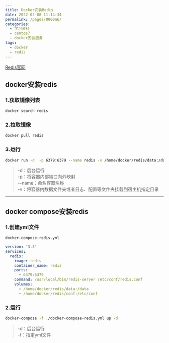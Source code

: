```yaml
---
title: Docker安装Redis
date: 2022-02-08 11:14:34
permalink: /pages/0000a6/
categories:
  - 学习资料
  - centos7
  - docker安装服务
tags:
  - docker
  - redis
---
```


[Redis官网](https://redis.io/)
## docker安装redis


### 1.获取镜像列表
```sh
docker search redis
```
### 2.拉取镜像
```sh
docker pull redis
```
### 3.运行
```sh
docker run -d  -p 6379:6379 --name redis -v /home/docker/redis/data:/data -v /home/docker/redis/conf:/etc/conf redis:latest
```
>-d：后台运行  
-p：将容器内部端口向外映射  
--name：命名容器名称  
-v：将容器内数据文件夹或者日志、配置等文件夹挂载到宿主机指定目录  

---

## docker compose安装redis

### 1.创建yml文件
`docker-compose-redis.yml`
```yml
version: '3.3'
services:
  redis:
    image: redis
    container_name: redis
    ports:
      - 6379:6379
    command: /usr/local/bin/redis-server /etc/conf/redis.conf
    volumes:
      - /home/docker/redis/data:/data
      - /home/docker/redis/conf:/etc/conf
```
### 2.运行
```sh
docker-compose -f ./docker-compose-redis.yml up -d
```
>-d：后台运行  
-f：指定yml文件  